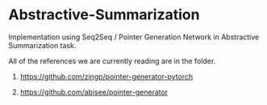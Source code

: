# Abstractive-Summarization

Implementation using Seq2Seq / Pointer Generation Network in Abstractive Summarization task.

All of the references we are currently reading are in the folder.

1. https://github.com/zingp/pointer-generator-pytorch

2. https://github.com/abisee/pointer-generator
